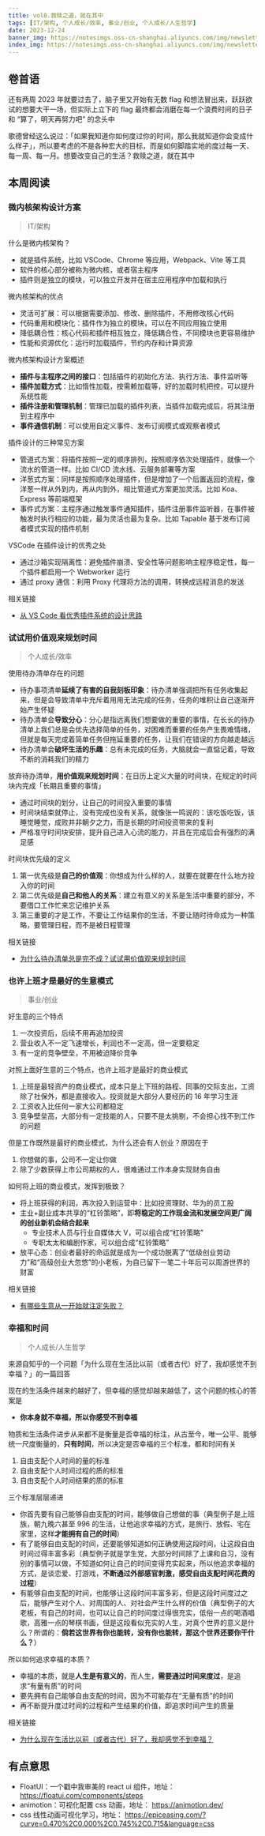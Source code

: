 ```yaml
---
title: vol8.救赎之道，就在其中
tags: [IT/架构, 个人成长/效率, 事业/创业, 个人成长/人生哲学]
date: 2023-12-24
banner_img: https://notesimgs.oss-cn-shanghai.aliyuncs.com/img/newsletter-vol8.jpg
index_img: https://notesimgs.oss-cn-shanghai.aliyuncs.com/img/newsletter-vol8.jpg
---
```


## 卷首语

还有两周 2023 年就要过去了，脑子里又开始有无数 flag 和想法冒出来，跃跃欲试的想要大干一场，但实际上立下的 flag 最终都会消磨在每一个浪费时间的日子和 “算了，明天再努力吧” 的念头中

歌德曾经这么说过：「如果我知道你如何度过你的时间，那么我就知道你会变成什么样子」，所以要考虑的不是各种宏大的目标，而是如何脚踏实地的度过每一天、每一周、每一月。想要改变自己的生活？救赎之道，就在其中

## 本周阅读

### 微内核架构设计方案

> IT/架构

什么是微内核架构？

- 就是插件系统，比如 VSCode、Chrome 等应用，Webpack、Vite 等工具
- 软件的核心部分被称为微内核，或者宿主程序
- 插件则是独立的模块，可以独立开发并在宿主应用程序中加载和执行

微内核架构的优点

- 灵活可扩展：可以根据需要添加、修改、删除插件，不用修改核心代码
- 代码重用和模块化：插件作为独立的模块，可以在不同应用独立使用
- 降低耦合性：核心代码和插件相互独立，降低耦合性，不同模块也更容易维护
- 性能和资源优化：运行时加载插件，节约内存和计算资源

微内核架构设计方案概述

- **插件与主程序之间的接口**：包括插件的初始化方法、执行方法、事件监听等
- **插件加载方式**：比如惰性加载，按需赖加载等，好的加载时机把控，可以提升系统性能
- **插件注册和管理机制**：管理已加载的插件列表，当插件加载完成后，将其注册到主程序中
- **事件通信机制**：可以使用自定义事件、发布订阅模式或观察者模式

插件设计的三种常见方案

- 管道式方案：将插件按照一定的顺序排列，按照顺序依次处理插件，就像一个流水的管道一样。比如 CI/CD 流水线、云服务部署等方案
- 洋葱式方案：同样是按照顺序处理插件，但是增加了一个后置返回的流程，像洋葱一样从外到内，再从内到外，相比管道式方案更加灵活。比如 Koa、Express 等前端框架
- 事件式方案：主程序通过触发事件通知插件，插件注册事件监听器，在事件被触发时执行相应的功能，最为灵活也最为复杂。比如 Tapable 基于发布订阅者模式实现的插件机制

VSCode 在插件设计的优秀之处

- 通过沙箱实现隔离性：避免插件崩溃、安全性等问题影响主程序稳定性，每一个插件都启用一个 Webworker 运行
- 通过 proxy 通信：利用 Proxy 代理将方法的调用，转换成远程消息的发送

相关链接

- [从 VS Code 看优秀插件系统的设计思路](https://mp.weixin.qq.com/s/rf-onLvIVIFP6XGGuIVG9Q)

### 试试用价值观来规划时间

> 个人成长/效率

使用待办清单存在的问题

- 待办事项清单**延续了有害的自我刻板印象**：待办清单强调把所有任务收集起来，但是会导致清单中充斥着用用无法完成的任务，任务的堆积让自己逐渐开始产生怀疑
- 待办清单会**导致分心**：分心是指远离我们想要做的重要的事情，在长长的待办清单上我们总是会优先选择简单的任务，对困难而重要的任务产生畏难情绪，但就是每天完成着简单任务但拖延重要的任务，让我们在错误的方向越走越远
- 待办清单会**破坏生活的乐趣**：总有未完成的任务，大脑就会一直惦记着，导致不断的消耗我们的精力

放弃待办清单，**用价值观来规划时间**：在日历上定义大量的时间块，在规定的时间块内完成「长期且重要的事情」

- 通过时间块的划分，让自己的时间投入重要的事情
- 时间块结束就停止，没有完成也没有关系，就像张一鸣说的：该吃饭吃饭，该睡觉睡觉，成败并非朝夕之力，而是长期的时间投资带来的复利
- 严格准守时间块安排，提升自己进入心流的能力，并且在完成后会有强烈的满足感

时间块优先级的定义

1. 第一优先级是**自己的价值观**：你想成为什么样的人，就要在就要在什么地方投入你的时间
2. 第二优先级是**自己和他人的关系**：建立有意义的关系是生活中重要的部分，不要借口工作忙来忘记维护关系
3. 第三重要的才是工作，不要让工作结果你的生活，不要让随时待命成为一种策略，要管理日程，而不是被日程管理

相关链接

- [为什么待办清单总是完不成？试试用价值观来规划时间](https://mp.weixin.qq.com/s/BdRolOmEhJwMEEpjqH5otA)

### 也许上班才是最好的生意模式

> 事业/创业

好生意的三个特点

1. 一次投资后，后续不用再追加投资
2. 营业收入不一定飞速增长，利润也不一定高，但一定要稳定
3. 有一定的竞争壁垒，不用被迫降价竞争

对照上面好生意的三个特点，也许上班才是最好的商业模式

1. 上班是最轻资产的商业模式，成本只是上下班的路程、同事的交际支出，工资除了社保外，都是直接收入。投资就是大部分人要经历的 16 年学习生涯
2. 工资收入比任何一家大公司都稳定
3. 竞争壁垒高，大部分有一定技能的人，只要不是太挑剔，不会担心找不到工作的问题

但是工作既然是最好的商业模式，为什么还会有人创业？原因在于

1. 你想做的事，公司不一定让你做
2. 除了少数获得上市公司期权的人，很难通过工作本身实现财务自由

如何将上班的商业模式，发挥到极致？

- 将上班获得的利润，再次投入到运营中：比如投资理财、华为的员工股
- 主业+副业成本共享的“杠铃策略”，即**将稳定的工作现金流和发展空间更广阔的创业新机会结合起来**
  - 专业技术人员与行业自媒体大 V，可以组合成“杠铃策略”
  - 专职太太和编剧作家，可以组合成“杠铃策略”
- 放平心态：创业者最好的命运就是成为一个成功脱离了“低级创业劳动力”和“高级创业大忽悠”的小老板，为自已留下一笔二十年后可以周游世界的财富

相关链接

- [有哪些生意从一开始就注定失败？](https://mp.weixin.qq.com/s/JhphoiOSdxBXhlwLGHKPmA)

### 幸福和时间

> 个人成长/人生哲学

来源自知乎的一个问题「为什么现在生活比以前（或者古代）好了，我却感觉不到幸福？」的一篇回答

现在的生活条件越来的越好了，但幸福的感觉却越来越低了，这个问题的核心的答案是

- **你本身就不幸福，所以你感受不到幸福**

物质和生活条件进步从来都不是衡量是否幸福的标注，从古至今，唯一公平、能够统一尺度衡量的，**只有时间**，所以决定是否幸福的三个标准，都和时间有关

1. 自由支配个人时间的量的标准
2. 自由支配个人时间过程的质的标准
3. 自由支配个人时间结果的质的标准

三个标准层层递进

- 你首先要有自己能够自由支配的时间，能够做自己想做的事（典型例子是上班族，朝九晚六甚至 996 的生活，让他追求幸福的方式，是旅行、放假、宅在家里，这样**才能拥有自己的时间**）
- 有了能够自由支配的时间，还要能够知道如何正确使用这段时间，让这段自由时间过得丰富多彩（典型例子就是学生党，大部分时间除了上课和自习，没有别的事情可以做，不知道如何让自己的时间变得充实起来，所以他追求幸福的方式，是谈恋爱、打游戏，**不断通过外部感官刺激，感受自由支配时间花费的过程**）
- 有能够自由支配的时间，也能够让这段时间丰富多彩，但是这段时间度过之后，能够产生对个人、对周围的人、对社会产生什么样的价值（典型例子的大老板，有自己的时间，也可以让自己的时间度过得很充实，低俗一点的喝酒唱歌，高雅一点的琴棋书画，但是这段看似充实的人生，对真个世界的意义是什么？所谓的：**倘若这世界有你也能转，没有你也能转，那这个世界还要你干什么？**）

所以如何追求幸福的本质？

- 幸福的本质，就是**人生是有意义的**，而人生，**需要通过时间来度过**，是追求“有量有质”的时间
- 要先拥有自己能够自由支配的时间，因为不可能存在“无量有质”的时间
- 再不断提升度过时间的过程和产生结果的价值，即追求时间产生的质量

相关链接

- [为什么现在生活比以前（或者古代）好了，我却感觉不到幸福？](https://www.zhihu.com/question/21802983/answer/206850629)

## 有点意思

- FloatUI：一个戳中我审美的 react ui 组件，地址： https://floatui.com/components/steps
- animotion：可视化配置 css 动画，地址： https://animotion.dev/
- css 线性动画可视化学习，地址： https://epiceasing.com/?curve=0.470%2C0.000%2C0.745%2C0.715&language=css
